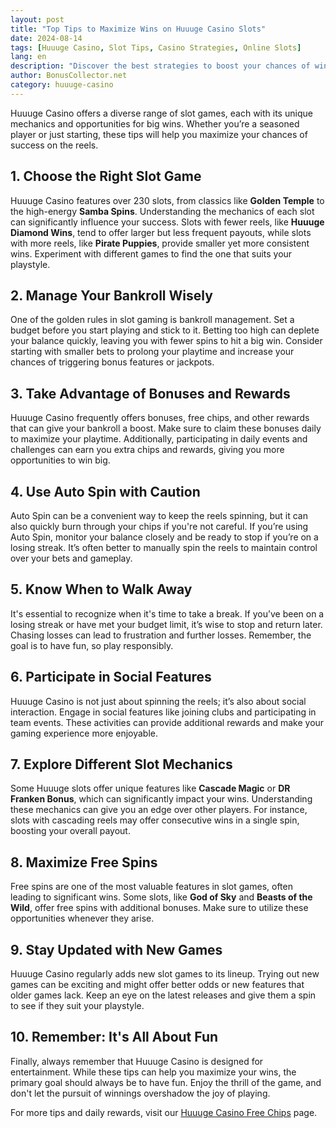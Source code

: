 ```yaml
---
layout: post
title: "Top Tips to Maximize Wins on Huuuge Casino Slots"
date: 2024-08-14
tags: [Huuuge Casino, Slot Tips, Casino Strategies, Online Slots]
lang: en
description: "Discover the best strategies to boost your chances of winning on Huuuge Casino Slots. Maximize your gameplay with expert tips and tricks."
author: BonusCollector.net
category: huuuge-casino
---
```


Huuuge Casino offers a diverse range of slot games, each with its unique mechanics and opportunities for big wins. Whether you’re a seasoned player or just starting, these tips will help you maximize your chances of success on the reels.

## 1. **Choose the Right Slot Game**
Huuuge Casino features over 230 slots, from classics like **Golden Temple** to the high-energy **Samba Spins**. Understanding the mechanics of each slot can significantly influence your success. Slots with fewer reels, like **Huuuge Diamond Wins**, tend to offer larger but less frequent payouts, while slots with more reels, like **Pirate Puppies**, provide smaller yet more consistent wins. Experiment with different games to find the one that suits your playstyle.

## 2. **Manage Your Bankroll Wisely**
One of the golden rules in slot gaming is bankroll management. Set a budget before you start playing and stick to it. Betting too high can deplete your balance quickly, leaving you with fewer spins to hit a big win. Consider starting with smaller bets to prolong your playtime and increase your chances of triggering bonus features or jackpots.

## 3. **Take Advantage of Bonuses and Rewards**
Huuuge Casino frequently offers bonuses, free chips, and other rewards that can give your bankroll a boost. Make sure to claim these bonuses daily to maximize your playtime. Additionally, participating in daily events and challenges can earn you extra chips and rewards, giving you more opportunities to win big.

## 4. **Use Auto Spin with Caution**
Auto Spin can be a convenient way to keep the reels spinning, but it can also quickly burn through your chips if you're not careful. If you’re using Auto Spin, monitor your balance closely and be ready to stop if you’re on a losing streak. It’s often better to manually spin the reels to maintain control over your bets and gameplay.

## 5. **Know When to Walk Away**
It's essential to recognize when it's time to take a break. If you’ve been on a losing streak or have met your budget limit, it’s wise to stop and return later. Chasing losses can lead to frustration and further losses. Remember, the goal is to have fun, so play responsibly.

## 6. **Participate in Social Features**
Huuuge Casino is not just about spinning the reels; it’s also about social interaction. Engage in social features like joining clubs and participating in team events. These activities can provide additional rewards and make your gaming experience more enjoyable.

## 7. **Explore Different Slot Mechanics**
Some Huuuge slots offer unique features like **Cascade Magic** or **DR Franken Bonus**, which can significantly impact your wins. Understanding these mechanics can give you an edge over other players. For instance, slots with cascading reels may offer consecutive wins in a single spin, boosting your overall payout.

## 8. **Maximize Free Spins**
Free spins are one of the most valuable features in slot games, often leading to significant wins. Some slots, like **God of Sky** and **Beasts of the Wild**, offer free spins with additional bonuses. Make sure to utilize these opportunities whenever they arise.

## 9. **Stay Updated with New Games**
Huuuge Casino regularly adds new slot games to its lineup. Trying out new games can be exciting and might offer better odds or new features that older games lack. Keep an eye on the latest releases and give them a spin to see if they suit your playstyle.

## 10. **Remember: It's All About Fun**
Finally, always remember that Huuuge Casino is designed for entertainment. While these tips can help you maximize your wins, the primary goal should always be to have fun. Enjoy the thrill of the game, and don't let the pursuit of winnings overshadow the joy of playing.

For more tips and daily rewards, visit our [Huuuge Casino Free Chips](https://bonuscollector.net/hit-it-rich-free-chips/) page.